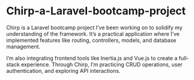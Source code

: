 # Chirp-a-Laravel-bootcamp-project
Chirp is a Laravel bootcamp project I’ve been working on to solidify my understanding of the framework. It’s a practical application where I’ve implemented features like routing, controllers, models, and database management.

I’m also integrating frontend tools like Inertia.js and Vue.js to create a full-stack experience.  Through Chirp, I’m practicing CRUD operations, user authentication, and exploring API interactions.
